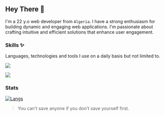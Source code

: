 ## Hey There 🍃

I'm a 22 y.o web developer from `Algeria`. I have a strong enthusiasm for building dynamic and engaging web applications. I'm passionate about crafting intuitive and efficient solutions that enhance user engagement.

### Skills ✨

Languages, technologies and tools I use on a daily basis but not limited to.

![](https://skills-icons.vercel.app/api/icons?i=js,ts,node,express,mongodb,postgresql,drizzle,nuxt,storyblok,docus,tailwind&perline=8)

![](https://skills-icons.vercel.app/api/icons?i=gh,git,ghactions,vscode,pnpm,gemini,chatgpt,vercel,docker,postman,figma&perline=8)

### Stats

[![Langs](https://github-readme-stats.vercel.app/api/top-langs/?username=syvixor&layout=compact&theme=apprentice&hide_border=true)](https://github.com/syvixor/skills-icons)

> You can’t save anyone if you don’t save yourself first.